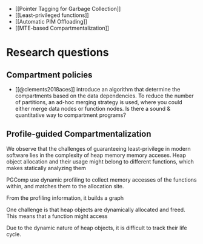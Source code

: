 - [[Pointer Tagging for Garbage Collection]]
- [[Least-privileged functions]]
- [[Automatic PIM Offloading]]
- [[MTE-based Compartmentalization]]

# Research questions
## Compartment policies
- [[@clements2018aces]] introduce an algorithm that determine the compartments based on the data dependencies. To reduce the number of partitions, an ad-hoc merging strategy is used, where you could either merge data nodes or function nodes. Is there a sound & quantitative way to compartment programs?



## Profile-guided Compartmentalization
We observe that the challenges of guaranteeing least-privilege in modern software  lies in the complexity of heap memory memory acceses. Heap object allocation and their usage might belong to different functions, which makes statically analyzing them



PGComp use dynamic profiling to collect memory accesses of the functions within, and matches them to the allocation site. 

From the profiling information, it builds a graph


One challenge is that heap objects are dynamically allocated and freed. This means that a function might access  

Due to the dynamic nature of heap objects, it is difficult to track their life cycle.

